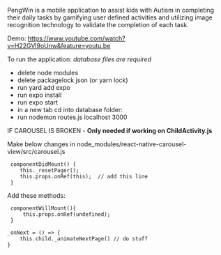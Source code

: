 PengWin is a mobile application to assist kids with Autism in completing their daily tasks by gamifying user defined activities and utilizing image recognition technology to validate the completion of each task.

Demo: https://www.youtube.com/watch?v=H22GVl9oUnw&feature=youtu.be

To run the application:
 *database files are required*
 
- delete node modules
- delete packagelock json (or yarn lock)
- run yard add expo
- run expo install
- run expo start
- in a new tab cd into database folder:
- run nodemon routes.js localhost 3000


IF CAROUSEL IS BROKEN - **Only needed if working on ChildActivity.js**

Make below changes in node_modules/react-native-carousel-view/src/carousel.js

     componentDidMount() {
        this._resetPager();
        this.props.onRef(this);  // add this line
     }

Add these methods:

     componentWillMount(){
         this.props.onRef(undefined);
     }
     
    _onNext = () => {
        this.child._animateNextPage() // do stuff
    }
